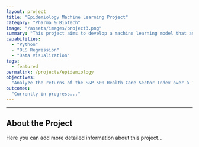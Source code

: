 ```yaml
---
layout: project
title: "Epidemiology Machine Learning Project"
category: "Pharma & Biotech"
image: "/assets/images/project3.png"
summary: "This project aims to develop a machine learning model that analyzes epidemiological data to predict the outbreak and spread of infectious diseases. By leveraging various data sources, including demographic information, historical disease incidence rates, and environmental factors, the model identifies patterns and risk factors associated with disease transmission."
capabilities:
  - "Python"
  - "OLS Regression"
  - "Data Visualization"
tags:
  - featured
permalink: /projects/epidemiology
objectives:
  "Analyze the returns of the S&P 500 Health Care Sector Index over a 16-year period."
outcomes:
  "Currently in progress..."
---
```

---

## About the Project
Here you can add more detailed information about this project...

